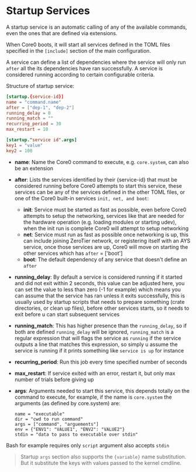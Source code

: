 # Startup Services

A startup service is an automatic calling of any of the available commands, even the ones that are defined via extensions.

When Core0 boots, it will start all services defined in the TOML files specified in the `[include]` section of the main configuration.

A service can define a list of dependencies where the service will only run `after` all the its dependencies have ran successfully. A service is considered running according to certain configurable criteria.  

Structure of startup service:

```toml
[startup.{service-id}]
name = "command.name"
after = ["dep-1", "dep-2"]
running_delay = 0
running_match = ""
recurring_period = 30
max_restart = 10

[startup."service id".args]
key1 = "value"
key2 = 100
```

- **name**: Name the Core0 command to execute, e.g. `core.system`, can also be an extension

- **after**: Lists the services identified by their {service-id} that must be considered running before Core0 attempts to start this service, these services can be any of the services defined in the other TOML files, or one of the Core0 built-in services `init, net, and boot`:
  - **init**: Service must be started as fast as possible, even before Core0 attempts to setup the networking, services like that are needed for the hardware operation (e.g. loading modules or starting udev), when the init run is complete Core0 will attempt to setup networking
  - **net**: Service must run as fast as possible once networking is up, this can include joining ZeroTier network, or registering itself with an AYS service, once those services are up, Core0 will move on starting the other services which has `after` = ['boot']
  - **boot**: The default dependency of any service that doesn't define an `after`

- **running_delay**: By default a service is considered running if it started and did not exit within 2 seconds, this value can be adjusted here, you can set the value to less than zero (-1 for example) which means you can assume that the service has ran unless it exits successfully, this is usually used by startup scripts that needs to prepare something (crate directories, or clean up files), before other services starts, so it needs to exit before u can start subsequent services

- **running_match**: This has higher presence than the `running_delay`, so if both are defined `running_delay` will be ignored, `running_match` is a regular expression that will flags the service as `running` if the service outputs a line that matches this expression, so simply u assume the service is running if it prints something like `service is up` for instance

- **recurring_period**: Run this job every time specified number of seconds

- **max_restart**: If service exited with an error, restart it, but only max number of trials before giving up

- **args**: Arguments needed to start this service, this depends totally on the command to execute, for example, if the name is `core.system` the arguments (as defined by core.system) are:
  ```
  name = "executable"
  dir = "cwd to run command"
  args = ["command", "arguements"]
  env = {"ENV1": "VALUE1", "ENV2": "VALUE2"}
  stdin = "data to pass to executable over stdin"
  ```

Bash for example requires only `script` argument also accepts `stdin`

> Startup `args` section also supports the `{variable}` name substitution. But it substitute the keys
with values passed to the kernel cmdline.
